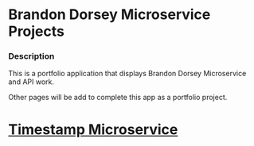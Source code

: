 # Brandon Dorsey Microservice Projects 
### Description

This is a portfolio application that displays Brandon Dorsey Microservice and API work.

Other pages will be add to complete this app as a portfolio project. 

# [Timestamp Microservice](https://www.freecodecamp.org/learn/apis-and-microservices/apis-and-microservices-projects/timestamp-microservice)

